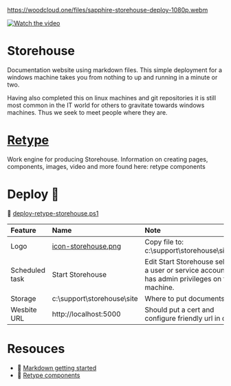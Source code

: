 https://woodcloud.one/files/sapphire-storehouse-deploy-1080p.webm

[![Watch the video](https://www.freepnglogos.com/uploads/youtube-play-button-png/youtube-play-button-file-youtube-play-buttom-dark-icon-svg-wikimedia-commons-13.png)](https://woodcloud.one/files/sapphire-storehouse-deploy-1080p.mp4)

# Storehouse
Documentation website using markdown files. This simple deployment for a windows machine takes you from nothing to up and running in a minute or two.

Having also completed this on linux machines and git repositories it is still most common in the IT world for others to gravitate towards windows machines. Thus we seek to meet people where they are.

# [Retype](https://retype.com)
Work engine for producing Storehouse. Information on creating pages, components, images, video and more found here: retype components

# Deploy :hammer:
:page_with_curl: [deploy-retype-storehouse.ps1](deploy-retype-storehouse.ps1)

|Feature|Name|Note|
|:---|:---|:---|
|Logo|[icon-storehouse.png](images/icon-storehouse.png)|Copy file to: c:\support\storehouse\site\files|
|Scheduled task|Start Storehouse|Edit Start Storehouse selecting a user or service account that has admin privileges on the machine.|
|Storage|c:\support\storehouse\site|Where to put documents, etc.|
|Wesbite URL|http://localhost:5000 |Should put a cert and configure friendly url in dns.|

# Resouces
- :blue_book: [Markdown getting started](https://www.markdownguide.org/getting-started/)
- :closed_book: [Retype components](https://retype.com/components/)
